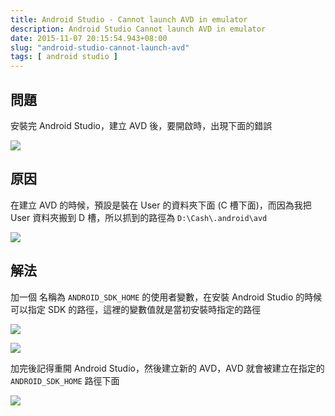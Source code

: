 ```yaml
---
title: Android Studio - Cannot launch AVD in emulator
description: Android Studio Cannot launch AVD in emulator
date: 2015-11-07 20:15:54.943+08:00
slug: "android-studio-cannot-launch-avd"
tags: [ android studio ]
---
```


## 問題

安裝完 Android Studio，建立 AVD 後，要開啟時，出現下面的錯誤

![](/images/404.webp)

## 原因

在建立 AVD 的時候，預設是裝在 User 的資料夾下面 (C 槽下面)，而因為我把 User 資料夾搬到 D 槽，所以抓到的路徑為 `D:\Cash\.android\avd`

![](/images/404.webp)

## 解法

加一個 名稱為 `ANDROID_SDK_HOME` 的使用者變數，在安裝 Android Studio 的時候可以指定 SDK 的路徑，這裡的變數值就是當初安裝時指定的路徑

![](/images/404.webp)

![](/images/404.webp)

加完後記得重開 Android Studio，然後建立新的 AVD，AVD 就會被建立在指定的 `ANDROID_SDK_HOME` 路徑下面

![](/images/404.webp)